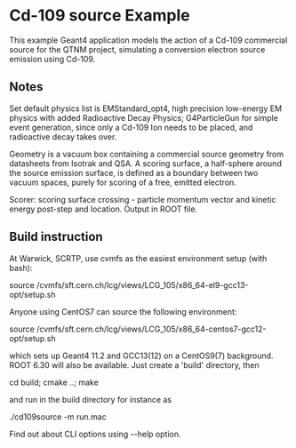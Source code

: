 # Cd-109 source Example

This example Geant4 application models the action of a Cd-109 commercial source 
for the QTNM project, simulating a conversion electron source emission using Cd-109.

## Notes 

Set default physics list is EMStandard_opt4, high precision low-energy EM physics with
added Radioactive Decay Physics; G4ParticleGun for simple event generation, since only a Cd-109 Ion
needs to be placed, and radioactive decay takes over.

Geometry is a vacuum box containing a commercial source geometry from datasheets from Isotrak and QSA. A scoring
surface, a half-sphere around the source emission surface, is defined as a boundary between two vacuum spaces, 
purely for scoring of a free, emitted electron.

Scorer: scoring surface crossing - particle momentum vector and kinetic energy post-step and location. Output in ROOT file. 

## Build instruction

At Warwick, SCRTP, use cvmfs as the easiest environment setup (with bash):

source /cvmfs/sft.cern.ch/lcg/views/LCG_105/x86_64-el9-gcc13-opt/setup.sh

Anyone using CentOS7 can source the following environment:

source /cvmfs/sft.cern.ch/lcg/views/LCG_105/x86_64-centos7-gcc12-opt/setup.sh

which sets up Geant4 11.2 and GCC13(12) on a CentOS9(7) background. ROOT 6.30 will also be available. Just create a 'build' 
directory, then 

cd build; cmake ..; make

and run in the build directory for instance as 

./cd109source -m run.mac

Find out about CLI options using --help option.
